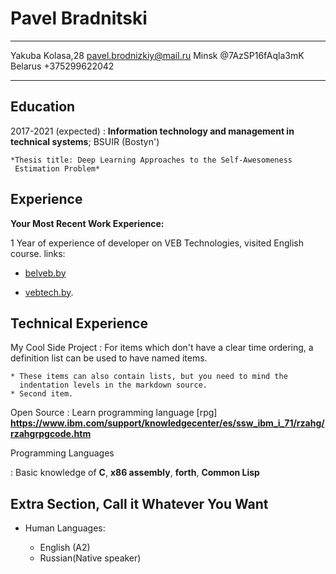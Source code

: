 Pavel Bradnitski
================

-------------------     ----------------------------
Yakuba Kolasa,28         pavel.brodnizkiy@mail.ru
Minsk                           @7AzSP16fAqla3mK
Belarus                         +375299622042
-------------------     ----------------------------

Education
---------

2017-2021 (expected)
:   **Information technology and management in technical systems**; BSUIR (Bostyn')

    *Thesis title: Deep Learning Approaches to the Self-Awesomeness
     Estimation Problem*


Experience
----------

**Your Most Recent Work Experience:**

1 Year of experience of developer on VEB Technologies, visited English course. 
links:

* [belveb.by](https://www.belveb.by/)

* [vebtech.by](https://vebtech.by/).

Technical Experience
--------------------

My Cool Side Project
:   For items which don't have a clear time ordering, a definition
    list can be used to have named items.

    * These items can also contain lists, but you need to mind the
      indentation levels in the markdown source.
    * Second item.

Open Source
:   Learn programming language [rpg] **https://www.ibm.com/support/knowledgecenter/es/ssw_ibm_i_71/rzahg/rzahgrpgcode.htm**

Programming Languages

:   Basic knowledge of **C**, **x86 assembly**, **forth**, **Common Lisp**

[ref]: https://github.com/githubuser/PavelBradnitski

Extra Section, Call it Whatever You Want
----------------------------------------

* Human Languages:

     * English (A2)
     * Russian(Native speaker)
